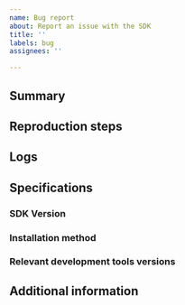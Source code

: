 ```yaml
---
name: Bug report
about: Report an issue with the SDK
title: ''
labels: bug
assignees: ''

---
```


<!-- Thank you for using Batch and taking the time to file an issue!

Please only file issues here that you believe represent actual bugs for the Batch iOS SDK.

If you're having general trouble with your Batch integration, reach out to our support team at support@batch.com or via the Live-Chat, available on every page of the Batch dashboard. It’s the best way to make sure your question is handled by the right person in our team and in timely manners. 

Otherwise, to make it easier to diagnose your issue, please fill out the following template.

Depending on your plan, you way benefit from a specific support level. In that case (e.g. you're an Enterprise or Business customer) and to make sure your support level is respected, send an email that links your issue to the support@batch.com address.
-->

## Summary 
<!-- A summary of the problems you're having. Please state clearly expected and actual behavior. -->

## Reproduction steps
<!-- Provide detailed reproduction steps. For example :
  1. Install Batch SDK in a React-Native app
  2. Start the SDK
  3. Send a test notification
  4. Open the test notification
A minimal reproduction project isn’t compulsory but will reduce greatly the resolution time, and we may ask you to provide one depending on the issue.
-->

## Logs
<!-- Please don’t try filter the logs here, it’s best to provide here the rawest logs as possible. If your issue involves a crash, a stack trace is absolutely compulsory, and should be as raw as possible. If you would rather not share the logs publicly, forward them to the support@batch.com address and reference the URL of your issue. -->

## Specifications
### SDK Version
<!-- e.g. v1.17 -->
### Installation method
<!-- e.g. yarn install -->
### Relevant development tools versions
<!-- e.g. Xcode version, React-Native version -->

## Additional information
<!-- Anything else you can include that'll make it easier for us to help you! -->